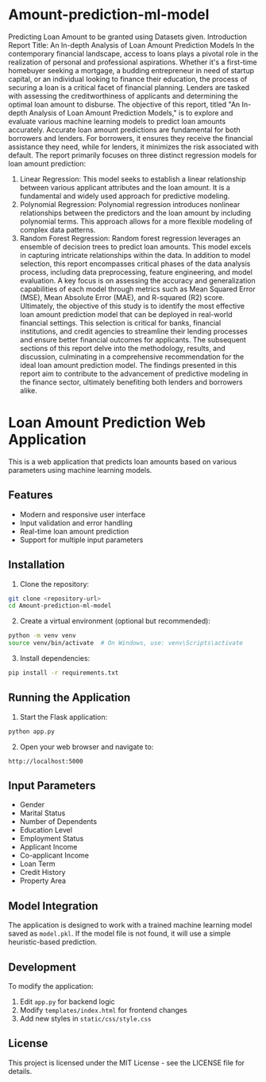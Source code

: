 # Amount-prediction-ml-model
Predicting Loan Amount to be granted using Datasets given.
Introduction
Report Title: An In-depth Analysis of Loan Amount Prediction Models
In the contemporary financial landscape, access to loans plays a pivotal role in the realization of
personal and professional aspirations. Whether it's a first-time homebuyer seeking a mortgage, a
budding entrepreneur in need of startup capital, or an individual looking to finance their education,
the process of securing a loan is a critical facet of financial planning. Lenders are tasked with
assessing the creditworthiness of applicants and determining the optimal loan amount to disburse.
The objective of this report, titled "An In-depth Analysis of Loan Amount Prediction Models," is to
explore and evaluate various machine learning models to predict loan amounts accurately.
Accurate loan amount predictions are fundamental for both borrowers and lenders. For borrowers,
it ensures they receive the financial assistance they need, while for lenders, it minimizes the risk
associated with default.
The report primarily focuses on three distinct regression models for loan amount prediction:
1. Linear Regression: This model seeks to establish a linear relationship between various
applicant attributes and the loan amount. It is a fundamental and widely used approach for
predictive modeling.
2. Polynomial Regression: Polynomial regression introduces nonlinear relationships between the
predictors and the loan amount by including polynomial terms. This approach allows for a more
flexible modeling of complex data patterns.
3. Random Forest Regression: Random forest regression leverages an ensemble of decision
trees to predict loan amounts. This model excels in capturing intricate relationships within the data.
In addition to model selection, this report encompasses critical phases of the data analysis
process, including data preprocessing, feature engineering, and model evaluation. A key focus is
on assessing the accuracy and generalization capabilities of each model through metrics such as
Mean Squared Error (MSE), Mean Absolute Error (MAE), and R-squared (R2) score.
Ultimately, the objective of this study is to identify the most effective loan amount prediction model
that can be deployed in real-world financial settings. This selection is critical for banks, financial
institutions, and credit agencies to streamline their lending processes and ensure better financial
outcomes for applicants.
The subsequent sections of this report delve into the methodology, results, and discussion,
culminating in a comprehensive recommendation for the ideal loan amount prediction model. The
findings presented in this report aim to contribute to the advancement of predictive modeling in the
finance sector, ultimately benefiting both lenders and borrowers alike.

# Loan Amount Prediction Web Application

This is a web application that predicts loan amounts based on various parameters using machine learning models.

## Features

- Modern and responsive user interface
- Input validation and error handling
- Real-time loan amount prediction
- Support for multiple input parameters

## Installation

1. Clone the repository:
```bash
git clone <repository-url>
cd Amount-prediction-ml-model
```

2. Create a virtual environment (optional but recommended):
```bash
python -m venv venv
source venv/bin/activate  # On Windows, use: venv\Scripts\activate
```

3. Install dependencies:
```bash
pip install -r requirements.txt
```

## Running the Application

1. Start the Flask application:
```bash
python app.py
```

2. Open your web browser and navigate to:
```
http://localhost:5000
```

## Input Parameters

- Gender
- Marital Status
- Number of Dependents
- Education Level
- Employment Status
- Applicant Income
- Co-applicant Income
- Loan Term
- Credit History
- Property Area

## Model Integration

The application is designed to work with a trained machine learning model saved as `model.pkl`. If the model file is not found, it will use a simple heuristic-based prediction.

## Development

To modify the application:

1. Edit `app.py` for backend logic
2. Modify `templates/index.html` for frontend changes
3. Add new styles in `static/css/style.css`

## License

This project is licensed under the MIT License - see the LICENSE file for details.
